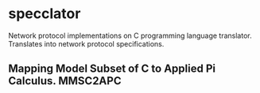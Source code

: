 # specclator

Network protocol implementations on C programming language translator. Translates into network protocol specifications.

## Mapping Model Subset of C to Applied Pi Calculus. MMSC2APC


